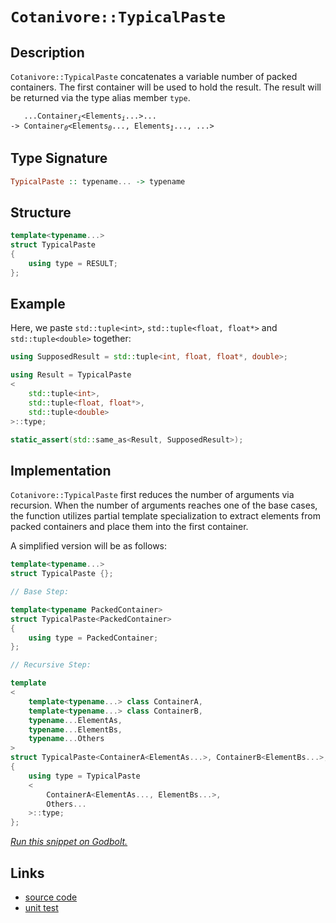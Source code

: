 <!-- Copyright 2024 Feng Mofan
SPDX-License-Identifier: Apache-2.0 -->

# `Cotanivore::TypicalPaste`

## Description

`Cotanivore::TypicalPaste` concatenates a variable number of packed containers. The first container will be used to hold the result. The result will be returned via the type alias member `type`.
<pre><code>   ...Container<sub><i>i</i></sub>&lt;Elements<sub><i>i</i></sub>...&gt;...&nbsp;
->&nbsp;Container<sub><i>0</i></sub>&lt;Elements<sub><i>0</i></sub>...,&nbsp;Elements<sub><i>1</i></sub>..., ...></code></pre>

## Type Signature

```Haskell
TypicalPaste :: typename... -> typename
```

## Structure

```C++
template<typename...>
struct TypicalPaste
{
    using type = RESULT;
};
```

## Example

Here, we paste `std::tuple<int>`,  `std::tuple<float, float*>` and `std::tuple<double>` together:

```C++
using SupposedResult = std::tuple<int, float, float*, double>;

using Result = TypicalPaste
<
    std::tuple<int>, 
    std::tuple<float, float*>,
    std::tuple<double>
>::type;

static_assert(std::same_as<Result, SupposedResult>);
```

## Implementation

`Cotanivore::TypicalPaste` first reduces the number of arguments via recursion.
When the number of arguments reaches one of the base cases, the function utilizes partial template specialization to extract elements from packed containers and place them into the first container.

A simplified version will be as follows:

```C++
template<typename...>
struct TypicalPaste {};

// Base Step:

template<typename PackedContainer>
struct TypicalPaste<PackedContainer>
{
    using type = PackedContainer;
};

// Recursive Step:

template
<
    template<typename...> class ContainerA,
    template<typename...> class ContainerB,
    typename...ElementAs, 
    typename...ElementBs,
    typename...Others
>
struct TypicalPaste<ContainerA<ElementAs...>, ContainerB<ElementBs...>, Others...>
{
    using type = TypicalPaste
    <
        ContainerA<ElementAs..., ElementBs...>,
        Others...
    >::type;
};
```

[*Run this snippet on Godbolt.*](https://godbolt.org/#z:OYLghAFBqd5QCxAYwPYBMCmBRdBLAF1QCcAaPECAMzwBtMA7AQwFtMQByARg9KtQYEAysib0QXACx8BBAKoBnTAAUAHpwAMvAFYTStJg1DIApACYAQuYukl9ZATwDKjdAGFUtAK4sGe1wAyeAyYAHI%2BAEaYxCAAzNIADqgKhE4MHt6%2BekkpjgJBIeEsUTHxtpj2eQxCBEzEBBk%2BflzllWk1dQQFYZHRcdIKtfWNWS2Dnd1FJf0AlLaoXsTI7BwEmCwJBmsmsW4EAJ4JjKyYAHTnO9gmGgCCg8ReDgDUACqHeKK0ykyDmE8mAHYrACACI7Ky3a43AD00KeFh%2BfxqmASIChULWGy2mB2e0OxzYT2%2ByAA1ph3LImMFopcofdHgRXu9Pt9frjiWSKYIqSFiLTIUCoU9hU8vCkjE8Dkd/rEQUSmKTyR5udS%2BbEITdAWD1ejbrCngAlTDIRYpABuSLWqN1N0xmyY20huyFIrt2NxUoJZwusWwT2QBgUCieytqqpupBdwrdDpxu09zDY51Ol39geDoZ50RsUcl%2BMT3tO2HobEEd1I/1uIrzRwLyeL60YBAsCkjVdd%2BZOyYA8gQENEFOjfXSCA9nm8Eh8xKztrtM%2BHcQ3SwQ7snLhX57yrLsl02W2vfRXe/3iAoD1cBRrq2LgsAa38dnKEycmZOWT9HTdq7jc9XN9FNR3Esm1Xc4K13QR9x9bA2y/asRWPAc13bYVLhAEBPXBdFQSwyE9QAKkIojiOhKFoSIl5sCEF4iNIgjiIYujNUhMxYmCAMvCwGU9i8TY4wvZibhvCUhF4nJySNBQvFoRlHyeQZ0HQghePoXFggICsqFoVAHU07SHXwit0AWCJVOHHU8KE8U70k6TZNlV8py%2BD8cSdNxcwUpSVLjNx1PXSs4OFTyMO83EtJ0jSnnCgz1w8ghFJCvjcWMrxTP4odsCU/FcME8ZHGQAB9H4lHqCBgoUE4isHXZbJkitRIScT0FqghLhmHKODmWhOAAVl4PxuF4VBOHcyxrHkhYlgfVieFIAhNE6uYSRAHrJFODRJC4AFYg0HqNDMAA2A6zAADhO/ROEkXgWAkDQNFIAatFIYaOF4BQQHu%2BaOC0OY4FgGBEBABYCASLwNIoCA0A2OholCE5OFUE6DoAWgOyQnmAZBkCeKRTjMXhyUIEg8EUlp%2BEEEQxHYKQZEERQVHUb6dD0AB3YgmFRQaut6/qFuezhuzB0HGVQKgnkRlG0YxrGcbWswnggDxofoYh/hmmZeC%2Bn7SAgJAocnFXyEofWYZiYApDMPg6DWU9KAiPmImCOp9k4WbHeYYh9m7CJtGNL7Zqh5duwYWgXaZ0gsAiLxgDcMRaHewaI/WQxgHEcP8GIP28AtBOnswVRjTBlZZvUio%2BdoPAInZz2PCwPnRzwG7E4tYgImSTAQWTowK6MBa5i0phgAUAA1PBMBZ7ta1d3hyeET5qekWf6bUPndBaAxe9MMbLH0Sv3sgOZUASKoE%2BRhTHy3qxLDMJ7UBb4gScwfeIDmOws%2BcCBXBGZpSECakpj6C0HIqQBDf2yMkEBDBJi9BiGMCo79qhDAaJ4Joeg34OHaEg6BxRAG2CQWAsYWD/4wIkK/SayxSEXQ4H1B6fMXriyRqjdGmNsa43lhAXARNVbmFiFwDWc0%2B5zH7EwLAMQX6kGWpIWIpwACcsQASSA2mYSQB07o9QOjIqhV1SA3V4acA6XADonRkSdQxq0uA9TkQdWh4cXpvQ%2BgIpmv0Aa6yBkLMGRtIaoGVrDeGHA6gsDNACZGTA0wpxxjI04XB1oE3wEQB%2BpNaZzyphIReshl6MyeroS2bMObT25tQ3mtiBbuJFmLAJQSQlhIlFwSJ0SNAKyVgbaIatYhmH4VrTqOs9beOaWQCGJsVYgAqcEgMKdalcHujQGSA47YOydp7aepB3bO29r7BwSzA5NmDqHPmkdo6x1oPHJZWAWApzTk9DOWcc583zoXNYSzS7dXDhXKuzta4rCeg3Jus0W5tyUJ3M53dbx9z4AYIeo9x6T0YEs2elNxA0yXkoFe4dsn6BTigaw1hd4RGfofY%2BaRT7n1lJfawN8hr30fni1oCCXAMApJkH%2Bf9CgkKARAqoBDSDAKqNg6YcC2gCA6MMFBowaUYMFUQllODYF4M6Jy8Y9ReWALIYsChfCqE0MekNTgTwRlVLGTUup60FacPia0vhmtBGkGEaIygBTtG6MiRtAEliATbUkMotGLQtX81erYBxnTnHwFccDYWnjBm%2BLYJwAJUsWAKDNNjM0tTTjYkGLErhJM9BwvnqkpJGTV5xFILkzmPACmaroSUkGYMnii11cQFgsb42JuTamxkitemm1abEDpoLXERv6cbDtQyE2NQKkmmRBVW1FXrWjK2MzbYQHtuHFZizE4rq9j7P2mzvFBxDmHS5mAo4xzjgnWapzzmfN4FcjBNzw53JNA8xOTzy6V2rvsD59cH4/N4H89ugLzkgqcWCweI8x4TynonbNKTEXpORZk5msR0WbyxTvV51Kj4n04NCTypLr630pVgal6Cqh0oZaglozKejSvAbkNInLuVpCVTK4jmC5Uip/ixiVExiHUcIWxxlaDJVUb5SqqalDnnluKRwOtDb0ZxoTU8cdKbYyDBNXEkg5qe1OKEZgERfRxHPIdSAMwkTYixB6ntTad0zMAiMTY2%2BnB7GfStZInqsieonUOjIyQMjtryK4Ih55sQikOb9YGgp%2BN7ParC1aluKRnCSCAA%3D)

## Links

- [source code](../../../../conceptrodon/cotanivore/typical_paste.hpp)
- [unit test](../../../../tests/unit/cotanivore/typical_paste.test.hpp)
